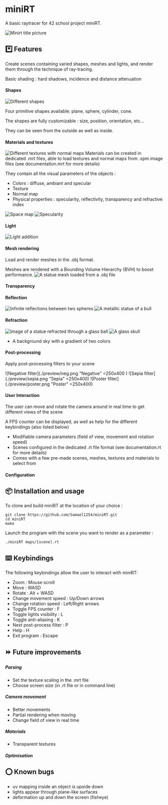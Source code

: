 # miniRT

A basic raytracer for 42 school project miniRT.

![Minirt title picture](./preview/minirt.png "Title")

## *️⃣ Features

Create scenes containing varied shapes, meshes and lights, and render them through the technique of ray-tracing.

Basic shading : hard shadows, incidence and distance attenuation

#### Shapes
![Different shapes](./preview/shapes.png "Shapes")

Four primitive shapes available: plane, sphere, cylinder, cone.

The shapes are fully customizable : size, position, orientation, etc...

They can be seen from the outside as well as inside.

#### Materials and textures
![Different textures with normal maps](./preview/text1.png "Textures")
Materials can be created in dedicated .mrt files, able to load textures and normal maps from .xpm image files (see documentation.mrt for more details)

They contain all the visual parameters of the objects :
- Colors : diffuse, ambiant and specular
- Texture
- Normal map
- Physical properties : specularity, reflectivity, transparency and refractive index

![Space map](./preview/space.png "Space")
![Specularity](./preview/spec.png "Specularity")

#### Light

![Light addition](./preview/trans1.png "Addition")

#### Mesh rendering
Load and render meshes in the .obj format.

Meshes are rendered with a Bounding Volume Hierarchy (BVH) to boost performance.
![A statue mesh loaded from a .obj file](./preview/bust.png "Bust")

#### Transparency

#### Reflection
![Infinite reflections between two spheres](./preview/refl2.png "Reflections")
![A metallic statue of a bull](./preview/bull.png "Metal")

#### Refraction
![Image of a statue refracted through a glass ball](./preview/refr2.png "Refraction")
![A glass skull](./preview/refr1.png "Refraction")
- A background sky with a gradient of two colors

#### Post-processing
Apply post-processing filters to your scene

![Negative filter](./preview/neg.png "Negative" =250x400 )
![Sepia filter](./preview/sepia.png "Sepia" =250x400)
![Poster filter](./preview/poster.png "Poster" =250x400)

#### User Interaction

The user can move and rotate the camera around in real time to get different views of the scene

A FPS counter can be displayed, as well as help for the different keybindings (also listed below)
- Modifiable camera parameters (field of view, movement and rotation speed)
- Scenes configured in the dedicated .rt file format (see documentation.rt for more details)
- Comes with a few pre-made scenes, meshes, textures and materials to select from

#### Configuration

## 📦 Installation and usage
To clone and build miniRT at the location of your choice :
```
git clone https://github.com/Samael1254/miniRT.git
cd miniRT
make
```

Launch the program with the scene you want to render as a parameter :
```
./miniRT maps/[scene].rt
```

## ⌨️ Keybindings

The following keybindings allow the user to interact with miniRT:

- Zoom : Mouse scroll
- Move : WASD
- Rotate : Alt + WASD
- Change movement speed : Up/Down arrows
- Change rotation speed : Left/Right arrows
- Toggle FPS counter : F
- Toggle lights visibility : L
- Toggle anti-aliasing : K
- Next post-process filter : P
- Help : H
- Exit program : Escape


## ⏩ Future improvements

##### Parsing
- Set the texture scaling in the .mrt file
- Choose screen size (in .rt file or in command line)

##### Camera movement
- Better movements
- Partial rendering when moving
- Change field of view in real time

##### Materials
- Transparent textures

##### Optimisation

## ⭕ Known bugs
- uv mapping inside an object is upside down
- lights appear through plane-like surfaces
- deformation up and down the screen (fisheye)

